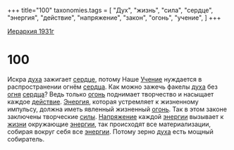 +++
title="100"
taxonomies.tags = [
"Дух",
"жизнь",
"сила",
"сердце",
"энергия",
"действие",
"напряжение",
"закон",
"огонь",
"учение",
]
+++

[Иерархия 1931г](/agni/19312)

# 100

Искра [духа](/tags/Дух) зажигает [сердце](/tags/сердце), потому Наше [Учение](/tags/учение) нуждается в распространении огнём [сердца](/tags/сердце). Как можно зажечь факелы [духа](/tags/Дух) без [огня](/tags/[огонь](/tags/огонь)) [сердца](/tags/сердце)? Ведь только [огонь](/tags/огонь) поднимает творчество и насыщает каждое [действие](/tags/действие). [Энергия](/tags/энергия), которая устремляет к жизненному импульсу, должна иметь явленный жизненный [огонь](/tags/огонь). Так в этом законе заключены творческие [силы](/tags/сила). [Напряжение](/tags/напряжение) каждой [энергии](/tags/энергия) вызывает к [жизни](/tags/жизнь) окружающие [энергии](/tags/энергия), так происходят все материализации, собирая вокруг себя все [энергии](/tags/энергия). Потому зерно [духа](/tags/Дух) есть мощный собиратель.   

